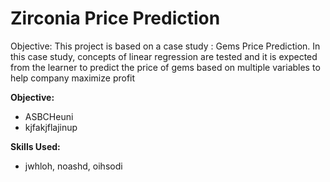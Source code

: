 # Zirconia Price Prediction


Objective:
This project is based on a case study : Gems Price Prediction. In this case study, concepts of linear regression are tested and it is expected from the learner to predict the price of gems based on multiple variables to help company maximize profit


**Objective:** 

- ASBCHeuni
- kjfakjflajinup

**Skills Used:** 

- jwhloh, noashd, oihsodi
